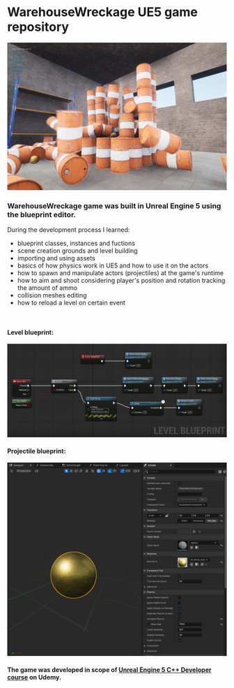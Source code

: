 # WarehouseWreckage UE5 game repository

<img src="https://github.com/Romandre/WarehouseWreckage_UE5/blob/103c5d8d01d7278a0adbb439f05e27752e71299c/Images/WarehouseWrackage.png" width="900">


### WarehouseWreckage game was built in Unreal Engine 5 using the blueprint editor. 

During the development process I learned:
- blueprint classes, instances and fuctions 
- scene creation grounds and level building
- importing and using assets
- basics of how physics work in UE5 and how to use it on the actors
- how to spawn and manipulate actors (projectiles) at the game's runtime
- how to aim and shoot considering player's position and rotation tracking the amount of ammo
- collision meshes editing
- how to reload a level on certain event
<br />

#### Level blueprint:
<img src="https://github.com/Romandre/WarehouseWreckage_UE5/blob/103c5d8d01d7278a0adbb439f05e27752e71299c/Images/Level_BP.png?raw=true" width="900">

#### Projectile blueprint:
<img src="https://github.com/Romandre/WarehouseWreckage_UE5/blob/103c5d8d01d7278a0adbb439f05e27752e71299c/Images/Projectile_BP.png" width="900">
<br />

#### The game was developed in scope of [Unreal Engine 5 C++ Developer course](https://www.udemy.com/course/unrealcourse/) on Udemy.

